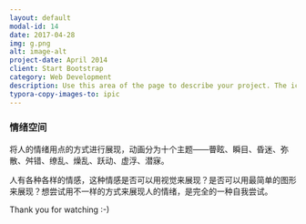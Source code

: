 ```yaml
---
layout: default
modal-id: 14
date: 2017-04-28
img: g.png
alt: image-alt
project-date: April 2014
client: Start Bootstrap
category: Web Development
description: Use this area of the page to describe your project. The icon above is part of a free icon set by <a href="https://sellfy.com/p/8Q9P/jV3VZ/">Flat Icons</a>. On their website, you can download their free set with 16 icons, or you can purchase the entire set with 146 icons for only $12!
typora-copy-images-to: ipic
---
```


### 情绪空间



将人的情绪用点的方式进行展现，动画分为十个主题——瞢眩、瞬目、昏迷、弥散、舛错、缭乱、燥乱、跃动、虚浮、潜寐。

人有各种各样的情感，这种情感是否可以用视觉来展现？是否可以用最简单的图形来展现？想尝试用不一样的方式来展现人的情绪，是完全的一种自我尝试。







Thank you for watching  :-)

